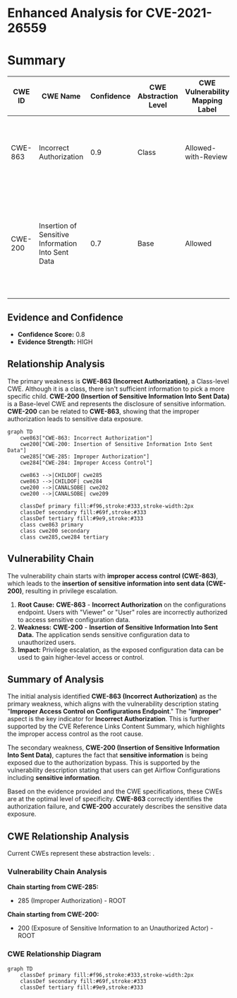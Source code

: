 # Enhanced Analysis for CVE-2021-26559

# Summary
| CWE ID | CWE Name | Confidence | CWE Abstraction Level | CWE Vulnerability Mapping Label | CWE-Vulnerability Mapping Notes |
|---|---|---|---|---|---|
| CWE-863 | Incorrect Authorization | 0.9 | Class | Allowed-with-Review | Primary CWE. The application performs an authorization check, but the check is **incorrect**. |
| CWE-200 | Insertion of Sensitive Information Into Sent Data | 0.7 | Base | Allowed | Secondary CWE. Configuration data contains **sensitive information** that is **inserted** and **sent** to a user with insufficient privileges. |

## Evidence and Confidence

*   **Confidence Score:** 0.8
*   **Evidence Strength:** HIGH

## Relationship Analysis
The primary weakness is **CWE-863 (Incorrect Authorization)**, a Class-level CWE. Although it is a class, there isn't sufficient information to pick a more specific child. **CWE-200 (Insertion of Sensitive Information Into Sent Data)** is a Base-level CWE and represents the disclosure of sensitive information. **CWE-200** can be related to **CWE-863**, showing that the improper authorization leads to sensitive data exposure.

```mermaid
graph TD
    cwe863["CWE-863: Incorrect Authorization"]
    cwe200["CWE-200: Insertion of Sensitive Information Into Sent Data"]
    cwe285["CWE-285: Improper Authorization"]
    cwe284["CWE-284: Improper Access Control"]

    cwe863 -->|CHILDOF| cwe285
    cwe863 -->|CHILDOF| cwe284
    cwe200 -->|CANALSOBE| cwe202
    cwe200 -->|CANALSOBE| cwe209
    
    classDef primary fill:#f96,stroke:#333,stroke-width:2px
    classDef secondary fill:#69f,stroke:#333
    classDef tertiary fill:#9e9,stroke:#333
    class cwe863 primary
    class cwe200 secondary
    class cwe285,cwe284 tertiary
```

## Vulnerability Chain
The vulnerability chain starts with **improper access control (CWE-863)**, which leads to the **insertion of sensitive information into sent data (CWE-200)**, resulting in privilege escalation.
1.  **Root Cause:** **CWE-863** - **Incorrect Authorization** on the configurations endpoint. Users with "Viewer" or "User" roles are incorrectly authorized to access sensitive configuration data.
2.  **Weakness:** **CWE-200** - **Insertion of Sensitive Information Into Sent Data.** The application sends sensitive configuration data to unauthorized users.
3.  **Impact:** Privilege escalation, as the exposed configuration data can be used to gain higher-level access or control.

## Summary of Analysis
The initial analysis identified **CWE-863 (Incorrect Authorization)** as the primary weakness, which aligns with the vulnerability description stating "**Improper Access Control on Configurations Endpoint**." The "**improper**" aspect is the key indicator for **Incorrect Authorization**. This is further supported by the CVE Reference Links Content Summary, which highlights the improper access control as the root cause.

The secondary weakness, **CWE-200 (Insertion of Sensitive Information Into Sent Data)**, captures the fact that **sensitive information** is being exposed due to the authorization bypass. This is supported by the vulnerability description stating that users can get Airflow Configurations including **sensitive information**.

Based on the evidence provided and the CWE specifications, these CWEs are at the optimal level of specificity. **CWE-863** correctly identifies the authorization failure, and **CWE-200** accurately describes the sensitive data exposure.


## CWE Relationship Analysis

Current CWEs represent these abstraction levels: .


### Vulnerability Chain Analysis

**Chain starting from CWE-285:**
- 285 (Improper Authorization) - ROOT


**Chain starting from CWE-200:**
- 200 (Exposure of Sensitive Information to an Unauthorized Actor) - ROOT



### CWE Relationship Diagram

```mermaid
graph TD
    classDef primary fill:#f96,stroke:#333,stroke-width:2px
    classDef secondary fill:#69f,stroke:#333
    classDef tertiary fill:#9e9,stroke:#333
```